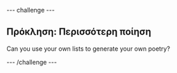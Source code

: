 \--- challenge \---

## Πρόκληση: Περισσότερη ποίηση

Can you use your own lists to generate your own poetry?

\--- /challenge \---